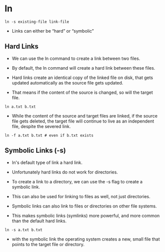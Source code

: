 # ln

```shell
ln -s existing-file link-file
```

- Links can either be “hard” or “symbolic”

## Hard Links

- We can use the ln command to create a link between two files.
- By default, the ln command will create a hard link between these files.

- Hard links create an identical copy of the linked file on disk, that gets updated automatically as the source file gets updated.
- That means if the content of the source is changed, so will the target file.

```shell
ln a.txt b.txt
```

* While the content of the source and target files are linked, if the source file gets deleted,
the target file will continue to live as an independent file, despite the severed link.

```shell
ln -f a.txt b.txt # even if b.txt exists
```

## Symbolic Links (-s)

- ln's default type of link a hard link.
- Unfortunately hard links do not work for directories.

- To create a link to a directory, we can use the -s flag to create a symbolic link.
- This can also be used for linking to files as well, not just directories.

- Symbolic links can also link to files or directories on other file systems.
- This makes symbolic links (symlinks) more powerful, and more common than the default hard links.

```shell
ln -s a.txt b.txt
```

- with the symbolic link the operating system creates a new, small file that points to the target file or directory.
